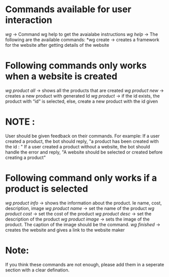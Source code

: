 
# Commands available for user interaction

*wg* -> Command wg help to get the avaialabe instructions
*wg help* -> The following are the available commands:
*wg create <company name> -> creates a framework for the website after getting details of the website

# Following commands only works when a website is created

*wg product all* -> shows all the products that are created
*wg product new* -> creates a new product with generated Id
*wg product <id>* -> if the id exists, the product with “id“ is selected, else, create a new product with the id given

# NOTE : 
User should be given feedback on their commands. For example:
If a user created a product, the bot should reply, "a product has been created with the id : <id>"
If a user created a product without a website, the bot should handle the error and reply, "A website should be selected or created before creating a product"

# Following command only works if a product is selected 
*wg product info* -> shows the information about the product. Ie name, cost, description, image
*wg product name* <product-name> -> set the name of the product
*wg product cost* <product-cost> -> set the cost of the product
*wg product desc* <product-desc> -> set the description of the product
*wg product image* <product-image> -> sets the image of the product. The caption of the image should be the command.
*wg finished* -> creates the website and gives a link to the website maker


# Note:
If you think these commands are not enough, please add them in a seperate section with a clear defination.